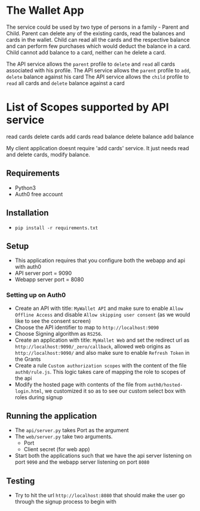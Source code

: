 # The Wallet App

The service could be used by two type of persons in a family - Parent and Child. Parent can delete any of the existing cards, read the balances and cards in the wallet. Child can read all the cards and the respective balance and can perform few purchases which would deduct the balance in a card. Child cannot add balance to a card, neither can he delete a card.

The API service allows the `parent` profile to `delete` and `read` all cards associated with his profile.
The API service allows the `parent` profile to `add`, `delete` balance against his card
The API service allows the `child` profile to `read` all cards and `delete` balance against a card

# List of Scopes supported by API service

read cards
delete cards
add cards
read balance
delete balance
add balance

My client application doesnt require 'add cards' service. It just needs read and delete cards, modify balance. 

## Requirements
- Python3
- Auth0 free account


## Installation
- `pip install -r requirements.txt`


## Setup
- This application requires that you configure both the webapp and api with auth0
- API server port = 9090
- Webapp server port = 8080

### Setting up on Auth0
- Create an API with title: `MyWallet API` and make sure to enable `Allow Offline Access` and disable `Allow skipping user consent` (as we would like to see the consent screen)
- Choose the API identifier to map to `http://localhost:9090`
- Choose Signing algorithm as `RS256`.
- Create an application with title: `MyWallet Web` and set the redirect url as `http://localhost:9090/_zero/callback`, allowed web origins as `http://localhost:9090/` and also make sure to enable `Refresh Token` in the Grants
- Create a rule `Custom authorization scopes` with the content of the file `auth0/rule.js`. This logic takes care of mapping the role to scopes of the api
- Modify the hosted page with contents of the file from `auth0/hosted-login.html`, we customized it so as to see our custom select box with roles during signup


## Running the application
- The `api/server.py` takes Port as the argument
- The `web/server.py` take two arguments.
    * Port
    * Client secret (for web app)
- Start both the applications such that we have the api server listening on port `9090` and the webapp server listening on port `8080`


## Testing
- Try to hit the url `http://localhost:8080` that should make the user go through the signup process to begin with
